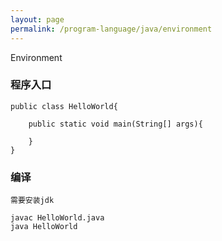 ```yaml
---
layout: page
permalink: /program-language/java/environment
---
```


Environment

### 程序入口

    public class HelloWorld{
        
        public static void main(String[] args){
    
        }
    }


### 编译

    需要安装jdk

    javac HelloWorld.java
    java HelloWorld
